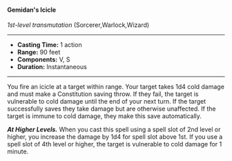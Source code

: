 #### Gemidan's Icicle
*1st-level transmutation* (Sorcerer,Warlock,Wizard)
___
- **Casting Time:** 1 action
- **Range:** 90 feet
- **Components:** V, S
- **Duration:** Instantaneous
---
You fire an icicle at a target within range. Your
target takes 1d4 cold damage and must make a
Constitution saving throw. If they fail, the target is
vulnerable to cold damage until the end of your
next turn. If the target successfully saves they take
damage but are otherwise unaffected. If the target is
immune to cold damage, they make this save
automatically.

***At Higher Levels.*** When you cast this spell using
a spell slot of 2nd level or higher, you increase the
damage by 1d4 for spell slot above 1st. If you use a
spell slot of 4th level or higher, the target is
vulnerable to cold damage for 1 minute.
